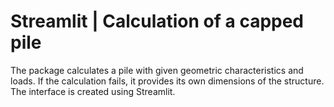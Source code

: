 # Streamlit | Calculation of a capped pile

The package calculates a pile with given geometric characteristics and loads. If the calculation fails, it provides its own dimensions of the structure. The interface is created using Streamlit.